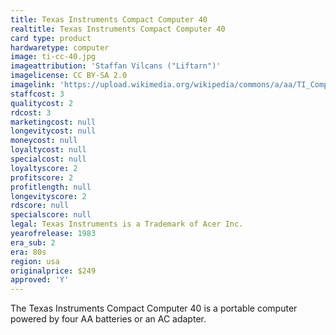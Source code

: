 ```yaml
---
title: Texas Instruments Compact Computer 40
realtitle: Texas Instruments Compact Computer 40
card type: product
hardwaretype: computer
image: ti-cc-40.jpg
imageattribution: 'Staffan Vilcans ("Liftarn")'
imagelicense: CC BY-SA 2.0
imagelink: 'https://upload.wikimedia.org/wikipedia/commons/a/aa/TI_Compact_Computer_40_White_Background.jpg'
staffcost: 3
qualitycost: 2
rdcost: 3
marketingcost: null
longevitycost: null
moneycost: null
loyaltycost: null
specialcost: null
loyaltyscore: 2
profitscore: 2
profitlength: null
longevityscore: 2
rdscore: null
specialscore: null
legal: Texas Instruments is a Trademark of Acer Inc.
yearofrelease: 1983
era_sub: 2
era: 80s
region: usa
originalprice: $249
approved: 'Y'
---
```


The Texas Instruments Compact Computer 40 is a portable computer powered by four AA batteries or an AC adapter.
